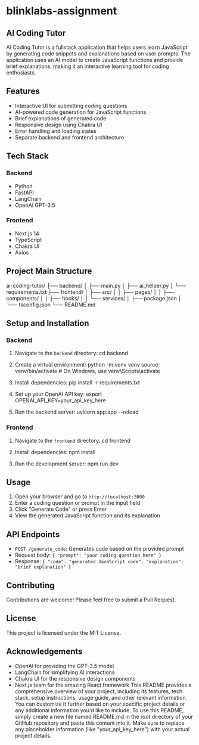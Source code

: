 # blinklabs-assignment
## AI Coding Tutor

AI Coding Tutor is a fullstack application that helps users learn JavaScript by generating code snippets and explanations based on user prompts. The application uses an AI model to create JavaScript functions and provide brief explanations, making it an interactive learning tool for coding enthusiasts.

## Features

- Interactive UI for submitting coding questions
- AI-powered code generation for JavaScript functions
- Brief explanations of generated code
- Responsive design using Chakra UI
- Error handling and loading states
- Separate backend and frontend architecture

## Tech Stack

### Backend
- Python
- FastAPI
- LangChain
- OpenAI GPT-3.5

### Frontend
- Next.js 14
- TypeScript
- Chakra UI
- Axios

## Project Main Structure
ai-coding-tutor/
├── backend/
│   ├── main.py
│   ├── ai_helper.py
│   └── requirements.txt
├── frontend/
│   ├── src/
│   │   ├── pages/
│   │   ├── components/
│   │   ├── hooks/
│   │   └── services/
│   ├── package.json
│   └── tsconfig.json
└── README.md

## Setup and Installation

### Backend

1. Navigate to the `backend` directory:
cd backend

2. Create a virtual environment:
python -m venv venv
source venv/bin/activate  # On Windows, use venv\Scripts\activate

3. Install dependencies:
pip install -r requirements.txt

4. Set up your OpenAI API key:
export OPENAI_API_KEY=your_api_key_here

5. Run the backend server:
uvicorn app:app --reload

### Frontend

1. Navigate to the `frontend` directory:
cd frontend

2. Install dependencies:
npm install

3. Run the development server:
npm run dev

## Usage

1. Open your browser and go to `http://localhost:3000`
2. Enter a coding question or prompt in the input field
3. Click "Generate Code" or press Enter
4. View the generated JavaScript function and its explanation

## API Endpoints

- `POST /generate_code`: Generates code based on the provided prompt
- Request body: `{ "prompt": "your coding question here" }`
- Response: `{ "code": "generated JavaScript code", "explanation": "brief explanation" }`

## Contributing

Contributions are welcome! Please feel free to submit a Pull Request.

## License

This project is licensed under the MIT License.

## Acknowledgements

- OpenAI for providing the GPT-3.5 model
- LangChain for simplifying AI interactions
- Chakra UI for the responsive design components
- Next.js team for the amazing React framework
This README provides a comprehensive overview of your project, including its features, tech stack, setup instructions, usage guide, and other relevant information. You can customize it further based on your specific project details or any additional information you'd like to include.
To use this README, simply create a new file named README.md in the root directory of your GitHub repository and paste this content into it. Make sure to replace any placeholder information (like "your_api_key_here") with your actual project details.

